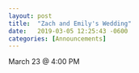 ```yaml
---
layout: post
title:  "Zach and Emily's Wedding"
date:   2019-03-05 12:25:43 -0600
categories: [Announcements]
---
```


March 23 @ 4:00 PM

